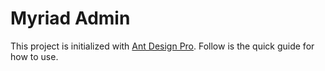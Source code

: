# Myriad Admin

This project is initialized with [Ant Design Pro](https://pro.ant.design). Follow is the quick guide for how to use.
